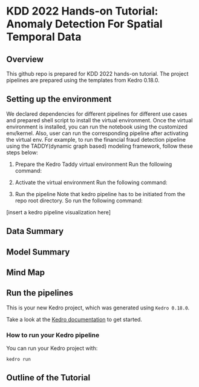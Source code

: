 # KDD 2022 Hands-on Tutorial: Anomaly Detection For Spatial Temporal Data

## Overview
This github repo is prepared for KDD 2022 hands-on tutorial. The project pipelines are prepared using the templates from Kedro 0.18.0. 


## Setting up the environment

We declared dependencies for different pipelines for different use cases and prepared shell script to install the virtual environment. Once the virtual environment is installed, you can run the notebook using the customized env/kernel. Also, user can run the corresponding pipeline after activating the virtual env. 
For example, to run the financial fraud detection pipeline using the TADDY(dynamic graph based) modeling framework, follow these steps below: 
1. Prepare the Kedro Taddy virtual environment 
Run the following command:

2. Activate the virtual environment
Run the following command:

4. Run the pipeline 
Note that kedro pipeline has to be initiated from the repo root directory. So run the following command: 

[insert a kedro pipeline visualization here]

## Data Summary


## Model Summary 

## Mind Map 

## Run the pipelines 

This is your new Kedro project, which was generated using `Kedro 0.18.0`.

Take a look at the [Kedro documentation](https://kedro.readthedocs.io) to get started.

### How to run your Kedro pipeline

You can run your Kedro project with:

```
kedro run
```
## Outline of the Tutorial



